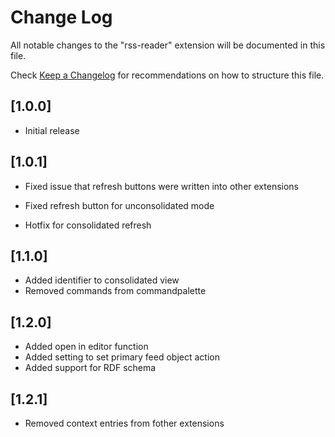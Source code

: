 # Change Log

All notable changes to the "rss-reader" extension will be documented in this file.

Check [Keep a Changelog](http://keepachangelog.com/) for recommendations on how to structure this file.

## [1.0.0]

- Initial release

## [1.0.1]

- Fixed issue that refresh buttons were written into other extensions
- Fixed refresh button for unconsolidated mode

- Hotfix for consolidated refresh

## [1.1.0]

- Added identifier to consolidated view
- Removed commands from commandpalette

## [1.2.0]

- Added open in editor function
- Added setting to set primary feed object action
- Added support for RDF schema

## [1.2.1]

- Removed context entries from fother extensions
